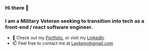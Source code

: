 ### Hi there 👋 
### I am a Military Veteran seeking to transition into tech as a front-end / react software engineer.

- 🔭 Check out my [Portfolio](https://laykenv.github.io/portfolio), or visit my [LinkedIn](https://www.linkedin.com/in/layken-varholdt-a78687230/)
- 📫 Feel free to contact me at Laykenv@gmail.com


